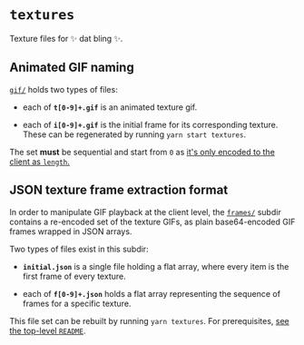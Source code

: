 # `textures`

Texture files for ✨ dat bling ✨.

## Animated GIF naming

[`gif/`](./gif) holds two types of files:

- each of **`t[0-9]+.gif`** is an animated texture gif.

- each of **`i[0-9]+.gif`** is the initial frame for its corresponding texture.
  These can be regenerated by running `yarn start textures`.

The set **must** be sequential and start from `0` as [it's only encoded to the client as `length`.](../builder/babel-plugins/bling-count-texture-files.js)

## JSON texture frame extraction format

In order to manipulate GIF playback at the client level, the [`frames/`](./frames) subdir contains a re-encoded set of the texture GIFs, as plain base64-encoded GIF frames wrapped in JSON arrays.

Two types of files exist in this subdir:

- **`initial.json`** is a single file holding a flat array, where every item is the first frame of every texture.

- each of **`f[0-9]+.json`** holds a flat array representing the sequence of frames for a specific texture.

This file set can be rebuilt by running `yarn textures`. For prerequisites, [see the top-level `README`](../README.md#texture-toolkit).
